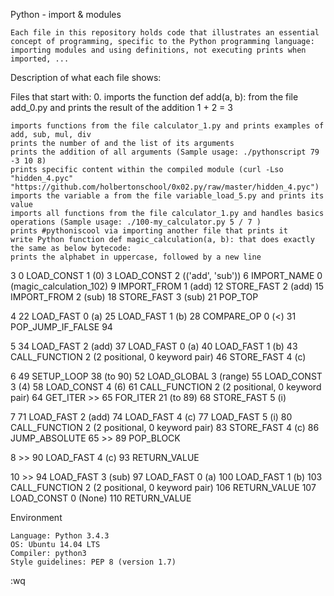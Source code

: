 Python - import & modules

    Each file in this repository holds code that illustrates an essential concept of programming, specific to the Python programming language: importing modules and using definitions, not executing prints when imported, ...

Description of what each file shows:

Files that start with: 0. imports the function def add(a, b): from the file add_0.py and prints the result of the addition 1 + 2 = 3

    imports functions from the file calculator_1.py and prints examples of add, sub, mul, div
    prints the number of and the list of its arguments
    prints the addition of all arguments (Sample usage: ./pythonscript 79 -3 10 8)
    prints specific content within the compiled module (curl -Lso "hidden_4.pyc" "https://github.com/holbertonschool/0x02.py/raw/master/hidden_4.pyc")
    imports the variable a from the file variable_load_5.py and prints its value
    imports all functions from the file calculator_1.py and handles basics operations (Sample usage: ./100-my_calculator.py 5 / 7 )
    prints #pythoniscool via importing another file that prints it
    write Python function def magic_calculation(a, b): that does exactly the same as below bytecode:
    prints the alphabet in uppercase, followed by a new line

3           0 LOAD_CONST               1 (0)
              3 LOAD_CONST               2 (('add', 'sub'))
              6 IMPORT_NAME              0 (magic_calculation_102)
              9 IMPORT_FROM              1 (add)
             12 STORE_FAST               2 (add)
             15 IMPORT_FROM              2 (sub)
             18 STORE_FAST               3 (sub)
             21 POP_TOP

  4          22 LOAD_FAST                0 (a)
             25 LOAD_FAST                1 (b)
             28 COMPARE_OP               0 (<)
             31 POP_JUMP_IF_FALSE       94

  5          34 LOAD_FAST                2 (add)
             37 LOAD_FAST                0 (a)
             40 LOAD_FAST                1 (b)
             43 CALL_FUNCTION            2 (2 positional, 0 keyword pair)
             46 STORE_FAST               4 (c)

  6          49 SETUP_LOOP              38 (to 90)
             52 LOAD_GLOBAL              3 (range)
             55 LOAD_CONST               3 (4)
             58 LOAD_CONST               4 (6)
             61 CALL_FUNCTION            2 (2 positional, 0 keyword pair)
             64 GET_ITER
        >>   65 FOR_ITER                21 (to 89)
             68 STORE_FAST               5 (i)

  7          71 LOAD_FAST                2 (add)
             74 LOAD_FAST                4 (c)
             77 LOAD_FAST                5 (i)
             80 CALL_FUNCTION            2 (2 positional, 0 keyword pair)
             83 STORE_FAST               4 (c)
             86 JUMP_ABSOLUTE           65
        >>   89 POP_BLOCK

  8     >>   90 LOAD_FAST                4 (c)
             93 RETURN_VALUE

 10     >>   94 LOAD_FAST                3 (sub)
             97 LOAD_FAST                0 (a)
            100 LOAD_FAST                1 (b)
            103 CALL_FUNCTION            2 (2 positional, 0 keyword pair)
            106 RETURN_VALUE
            107 LOAD_CONST               0 (None)
            110 RETURN_VALUE

Environment

    Language: Python 3.4.3
    OS: Ubuntu 14.04 LTS
    Compiler: python3
    Style guidelines: PEP 8 (version 1.7)
:wq

